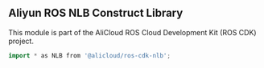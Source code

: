 ## Aliyun ROS NLB Construct Library

This module is part of the AliCloud ROS Cloud Development Kit (ROS CDK) project.

```go
import * as NLB from '@alicloud/ros-cdk-nlb';
```
